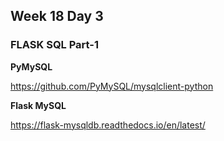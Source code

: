 ## Week 18 Day 3

### FLASK SQL Part-1

**PyMySQL**

https://github.com/PyMySQL/mysqlclient-python

**Flask MySQL**

https://flask-mysqldb.readthedocs.io/en/latest/